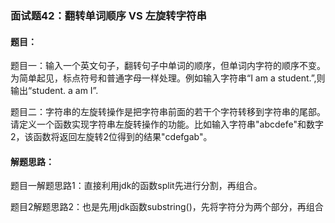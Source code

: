 ### 面试题42：翻转单词顺序 VS 左旋转字符串

#### 题目：

题目一：输入一个英文句子，翻转句子中单词的顺序，但单词内字符的顺序不变。为简单起见，标点符号和普通字母一样处理。例如输入字符串“I am a student.”,则输出“student. a am I”.<br/>

题目二：字符串的左旋转操作是把字符串前面的若干个字符转移到字符串的尾部。请定义一个函数实现字符串左旋转操作的功能。比如输入字符串"abcdefe"和数字2，该函数将返回左旋转2位得到的结果"cdefgab"。<br/>


#### 解题思路：

题目一解题思路1：直接利用jdk的函数split先进行分割，再组合。<br/>


题目2解题思路2：也是先用jdk函数substring()，先将字符分为两个部分，再组合<br/>
